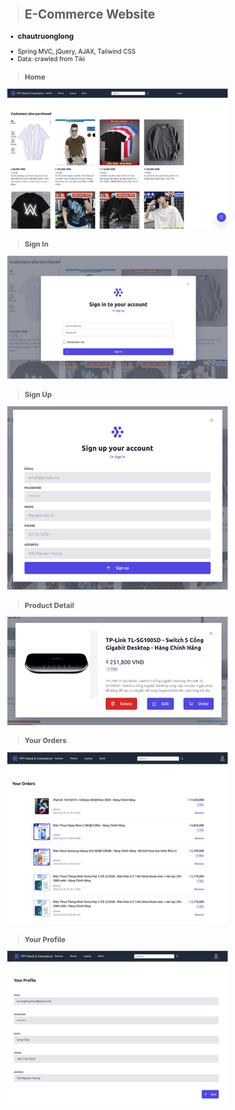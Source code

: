 ># E-Commerce Website

- ### chautruonglong
- Spring MVC, jQuery, AJAX, Tailwind CSS
- Data: crawled from Tiki

>### Home
<p align="center">
    <img src="screenshots/index.png" alt="alt text">
</p>

>### Sign In
<p align="center">
    <img src="screenshots/login.png" alt="alt text">
</p>

>### Sign Up
<p align="center">
    <img src="screenshots/signup.png" alt="alt text">
</p>

>### Product Detail
<p align="center">
    <img src="screenshots/detail.png" alt="alt text">
</p>

>### Your Orders
<p align="center">
    <img src="screenshots/order.png" alt="alt text">
</p>

>### Your Profile
<p align="center">
    <img src="screenshots/profile.png" alt="alt text">
</p>
